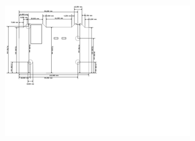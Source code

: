 [![Dimensions svg](Dimensions.svg)](https://raw.githubusercontent.com/dumle29/let-s-Split-v2/master/Dimensions.svg?sanitize=true)

